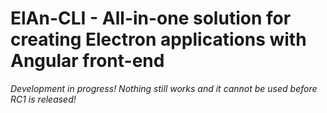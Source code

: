 # ElAn-CLI - All-in-one solution for creating Electron applications with Angular front-end

*Development in progress! Nothing still works and it cannot be used before RC1 is released!*